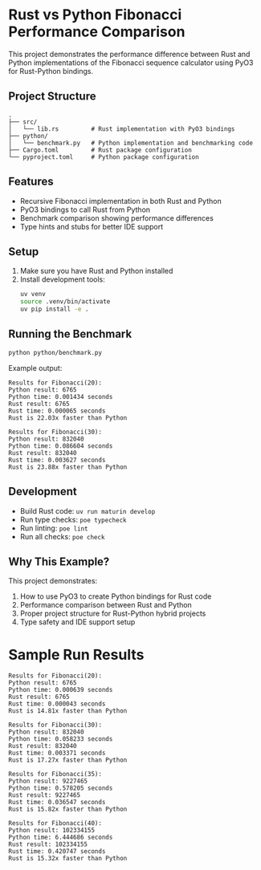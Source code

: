 # Rust vs Python Fibonacci Performance Comparison

This project demonstrates the performance difference between Rust and Python implementations of the Fibonacci sequence calculator using PyO3 for Rust-Python bindings.

## Project Structure

```
.
├── src/
│   └── lib.rs         # Rust implementation with PyO3 bindings
├── python/
│   └── benchmark.py   # Python implementation and benchmarking code
├── Cargo.toml         # Rust package configuration
└── pyproject.toml     # Python package configuration
```

## Features

- Recursive Fibonacci implementation in both Rust and Python
- PyO3 bindings to call Rust from Python
- Benchmark comparison showing performance differences
- Type hints and stubs for better IDE support

## Setup

1. Make sure you have Rust and Python installed
2. Install development tools:
   ```bash
   uv venv
   source .venv/bin/activate
   uv pip install -e .
   ```

## Running the Benchmark

```bash
python python/benchmark.py
```

Example output:
```
Results for Fibonacci(20):
Python result: 6765
Python time: 0.001434 seconds
Rust result: 6765
Rust time: 0.000065 seconds
Rust is 22.03x faster than Python

Results for Fibonacci(30):
Python result: 832040
Python time: 0.086604 seconds
Rust result: 832040
Rust time: 0.003627 seconds
Rust is 23.88x faster than Python
```

## Development

- Build Rust code: `uv run maturin develop`
- Run type checks: `poe typecheck`
- Run linting: `poe lint`
- Run all checks: `poe check`

## Why This Example?

This project demonstrates:
1. How to use PyO3 to create Python bindings for Rust code
2. Performance comparison between Rust and Python
3. Proper project structure for Rust-Python hybrid projects
4. Type safety and IDE support setup

# Sample Run Results

```
Results for Fibonacci(20):
Python result: 6765
Python time: 0.000639 seconds
Rust result: 6765
Rust time: 0.000043 seconds
Rust is 14.81x faster than Python

Results for Fibonacci(30):
Python result: 832040
Python time: 0.058233 seconds
Rust result: 832040
Rust time: 0.003371 seconds
Rust is 17.27x faster than Python

Results for Fibonacci(35):
Python result: 9227465
Python time: 0.578205 seconds
Rust result: 9227465
Rust time: 0.036547 seconds
Rust is 15.82x faster than Python

Results for Fibonacci(40):
Python result: 102334155
Python time: 6.444686 seconds
Rust result: 102334155
Rust time: 0.420747 seconds
Rust is 15.32x faster than Python
```